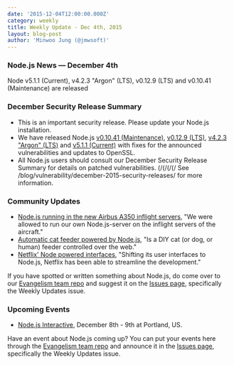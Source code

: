 ```yaml
---
date: '2015-12-04T12:00:00.000Z'
category: weekly
title: Weekly Update - Dec 4th, 2015
layout: blog-post
author: 'Minwoo Jung (@jmwsoft)'
---
```


### Node.js News — December 4th

Node v5.1.1 (Current), v4.2.3 "Argon" (LTS), v0.12.9 (LTS) and v0.10.41 (Maintenance) are released

### December Security Release Summary

- This is an important security release. Please update your Node.js installation.
- We have released Node.js [v0.10.41 (Maintenance)](/blog/release/v0.10.41/), [v0.12.9 (LTS)](/blog/release/v0.12.9/), [v4.2.3 "Argon" (LTS)](/blog/release/v4.2.3/) and [v5.1.1 (Current)](/blog/release/v5.1.1/) with fixes for the announced vulnerabilities and updates to OpenSSL.
- All Node.js users should consult our December Security Release Summary for details on patched vulnerabilities.
  (/(/(/(/
  See /blog/vulnerability/december-2015-security-releases/ for more information.

### Community Updates

- [Node.js running in the new Airbus A350 inflight servers](http://reaktor.com/blog/aircraft-customer-experience-on-a-new-level/), "We were allowed to run our own Node.js-server on the inflight servers of the aircraft."
- [Automatic cat feeder powered by Node.js](https://github.com/rachelnicole/robokitty), "Is a DIY cat (or dog, or human) feeder controlled over the web."
- [Netflix' Node powered interfaces](http://thenewstack.io/netflix-uses-node-js-power-user-interface/), "Shifting its user interfaces to Node.js, Netflix has been able to streamline the development."

If you have spotted or written something about Node.js, do come over to our [Evangelism team repo](https://github.com/nodejs/evangelism) and suggest it on the [Issues page](https://github.com/nodejs/evangelism/issues), specifically the Weekly Updates issue.

### Upcoming Events

- [Node.js Interactive](http://events.linuxfoundation.org/events/node-interactive), December 8th - 9th at Portland, US.

Have an event about Node.js coming up? You can put your events here through the [Evangelism team repo](https://github.com/nodejs/evangelism) and announce it in the [Issues page](https://github.com/nodejs/evangelism/issues), specifically the Weekly Updates issue.
